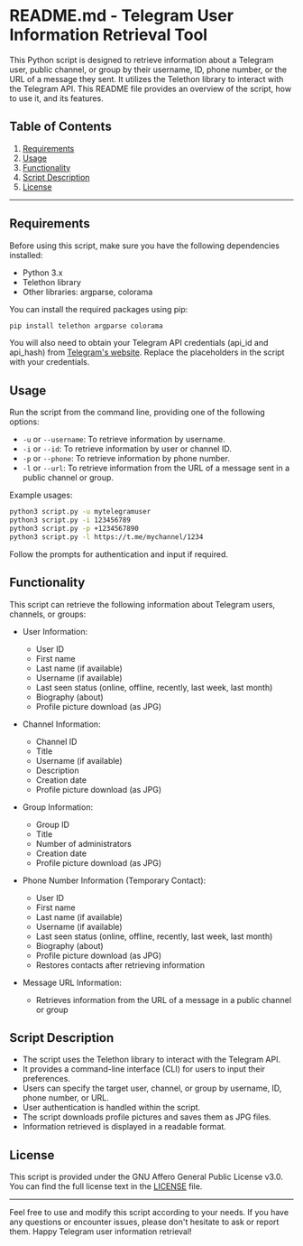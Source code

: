 # README.md - Telegram User Information Retrieval Tool

This Python script is designed to retrieve information about a Telegram user, public channel, or group by their username, ID, phone number, or the URL of a message they sent. It utilizes the Telethon library to interact with the Telegram API. This README file provides an overview of the script, how to use it, and its features.

## Table of Contents

1. [Requirements](#requirements)
2. [Usage](#usage)
3. [Functionality](#functionality)
4. [Script Description](#script-description)
5. [License](#license)

---

## Requirements

Before using this script, make sure you have the following dependencies installed:

- Python 3.x
- Telethon library
- Other libraries: argparse, colorama

You can install the required packages using pip:

```bash
pip install telethon argparse colorama
```

You will also need to obtain your Telegram API credentials (api_id and api_hash) from [Telegram's website](https://my.telegram.org/auth). Replace the placeholders in the script with your credentials.

## Usage

Run the script from the command line, providing one of the following options:

- `-u` or `--username`: To retrieve information by username.
- `-i` or `--id`: To retrieve information by user or channel ID.
- `-p` or `--phone`: To retrieve information by phone number.
- `-l` or `--url`: To retrieve information from the URL of a message sent in a public channel or group.

Example usages:

```bash
python3 script.py -u mytelegramuser
python3 script.py -i 123456789
python3 script.py -p +1234567890
python3 script.py -l https://t.me/mychannel/1234
```

Follow the prompts for authentication and input if required.

## Functionality

This script can retrieve the following information about Telegram users, channels, or groups:

- User Information:
  - User ID
  - First name
  - Last name (if available)
  - Username (if available)
  - Last seen status (online, offline, recently, last week, last month)
  - Biography (about)
  - Profile picture download (as JPG)

- Channel Information:
  - Channel ID
  - Title
  - Username (if available)
  - Description
  - Creation date
  - Profile picture download (as JPG)

- Group Information:
  - Group ID
  - Title
  - Number of administrators
  - Creation date
  - Profile picture download (as JPG)

- Phone Number Information (Temporary Contact):
  - User ID
  - First name
  - Last name (if available)
  - Username (if available)
  - Last seen status (online, offline, recently, last week, last month)
  - Biography (about)
  - Profile picture download (as JPG)
  - Restores contacts after retrieving information

- Message URL Information:
  - Retrieves information from the URL of a message in a public channel or group

## Script Description

- The script uses the Telethon library to interact with the Telegram API.
- It provides a command-line interface (CLI) for users to input their preferences.
- Users can specify the target user, channel, or group by username, ID, phone number, or URL.
- User authentication is handled within the script.
- The script downloads profile pictures and saves them as JPG files.
- Information retrieved is displayed in a readable format.

## License

This script is provided under the GNU Affero General Public License v3.0. You can find the full license text in the [LICENSE](LICENSE) file.

---

Feel free to use and modify this script according to your needs. If you have any questions or encounter issues, please don't hesitate to ask or report them. Happy Telegram user information retrieval!
